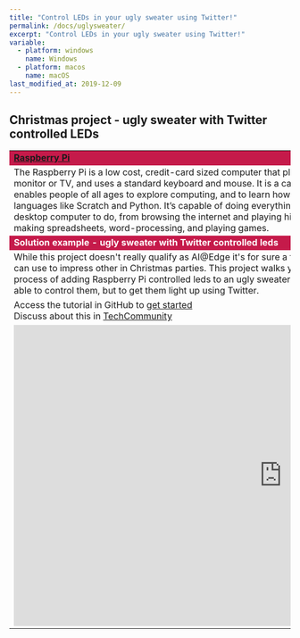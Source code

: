 ```yaml
---
title: "Control LEDs in your ugly sweater using Twitter!"
permalink: /docs/uglysweater/
excerpt: "Control LEDs in your ugly sweater using Twitter!"
variable:
  - platform: windows
    name: Windows
  - platform: macos
    name: macOS
last_modified_at: 2019-12-09
---
```


## Christmas project - ugly sweater with Twitter controlled LEDs

<html><table><tr bgcolor="#c51a4a"><td colspan="2"><font color="white"><b>
<a href="https://www.raspberrypi.org/" target="_blank">Raspberry Pi</a></b></font>
<tr><td>
The Raspberry Pi is a low cost, credit-card sized computer that plugs into a computer monitor or TV, and uses a standard keyboard and mouse. It is a capable little device that enables people of all ages to explore computing, and to learn how to program in languages like Scratch and Python. It’s capable of doing everything you’d expect a desktop computer to do, from browsing the internet and playing high-definition video, to making spreadsheets, word-processing, and playing games.
</td>
<td width="30%">
<img src="{{'assets/images/raspberry_pi.PNG' | relative_url}}" alt="Raspberry Pi">
</td></tr>
<tr bgcolor="#c51a4a"><td colspan="2"><font color="white"><b>
Solution example - ugly sweater with Twitter controlled leds
</b></font></td></tr>
<tr><td>
While this project doesn't really qualify as AI@Edge it's for sure a fun project that you can use to impress other in Christmas parties. This project walks you through the process of adding Raspberry Pi controlled leds to an ugly sweater and not only to be able to control them, but to get them light up using Twitter.
</td>
</tr>
<tr><td>
Access the tutorial in GitHub to <a href="https://github.com/jimbobbennett/IoTUglySweater" target="_blank">get started</a><br>
Discuss about this in <a href="https://techcommunity.microsoft.com/t5/Azure-IoT/Want-to-learn-how-to-build-an-IoT-Ugly-Sweater/m-p/1056638" target="_blank">TechCommunity</a><br>
</td></tr>
<tr><td colspan="2">
<iframe src="https://channel9.msdn.com/Shows/Internet-of-Things-Show/IoT-is-Fun-for-Everyone-Ugly-Sweater-Edition/player" width="960" height="540" allowFullScreen frameBorder="0" title="IoT is Fun for Everyone! (Ugly Sweater Edition) - Microsoft Channel 9 Video"></iframe>
</td></tr>

